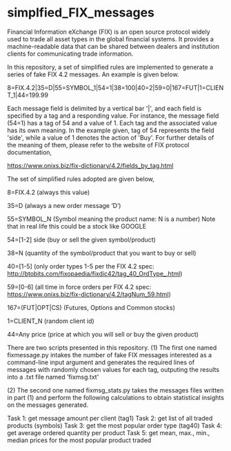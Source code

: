 # simplfied_FIX_messages
Financial Information eXchange (FIX) is an open source protocol widely used to trade all asset types in the global financial systems. It provides a machine-readable data that can be shared between dealers and institution clients for communicating trade information. 

In this repository, a set of simplified rules are implemented to generate a series of fake FIX 4.2 messages. An example is given below.

8=FIX.4.2|35=D|55=SYMBOL_1|54=1|38=100|40=2|59=0|167=FUT|1=CLIENT_1|44=199.99 

Each message field is delimited by a vertical bar '|', and each field is specified by a tag and a responding value. For instance, the message field (54=1) has a tag of 54 and a value of 1. Each tag and the associated value has its own meaning. In the example given, tag of 54 represents the field 'side', while a value of 1 denotes the action of 'Buy'. For further details of the meaning of them, please refer to the website of FIX protocol documentation,

https://www.onixs.biz/fix-dictionary/4.2/fields_by_tag.html

The set of simplified rules adopted are given below,

8=FIX.4.2 (always this value)

35=D (always a new order message ‘D’)

55=SYMBOL_N (Symbol meaning the product name: N is a number) Note that in real life this could be a stock like GOOGLE

54=[1-2] side (buy or sell the given symbol/product)

38=N (quantity of the symbol/product that you want to buy or sell)

40=[1-5] (only order types 1-5 per the FIX 4.2 spec: http://btobits.com/fixopaedia/fixdic42/tag_40_OrdType_.html)

59=[0-6] (all time in force orders per FIX 4.2 spec: https://www.onixs.biz/fix-dictionary/4.2/tagNum_59.html)

167=(FUT|OPT|CS) (Futures, Options and Common stocks)

1=CLIENT_N (random client id)

44=Any price (price at which you will sell or buy the given product)


There are two scripts presented in this repository. 
(1) The first one named fixmessage.py intakes the number of fake FIX messages interested as a command-line input argument and generates the required lines of messages with randomly chosen values for each tag, outputing the results into a .txt file named 'fixmsg.txt'

(2) The second one named fixmsg_stats.py takes the messages files written in part (1) and perform the following calculations to obtain statistical insights on the messages generated. 

Task 1: get message amount per client (tag1)
Task 2: get list of all traded products (symbols)
Task 3: get the most popular order type (tag40)
Task 4: get average ordered quantity per product
Task 5: get mean, max., min., median prices for the most popular product traded






